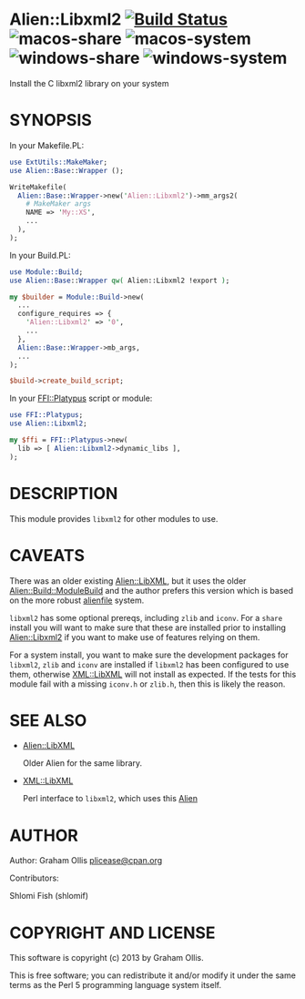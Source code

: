 # Alien::Libxml2 [![Build Status](https://api.travis-ci.com/PerlAlien/Alien-Libxml2.svg?branch=master)](https://travis-ci.com/github/PerlAlien/Alien-Libxml2) ![macos-share](https://github.com/PerlAlien/Alien-Libxml2/workflows/macos-share/badge.svg) ![macos-system](https://github.com/PerlAlien/Alien-Libxml2/workflows/macos-system/badge.svg) ![windows-share](https://github.com/PerlAlien/Alien-Libxml2/workflows/windows-share/badge.svg) ![windows-system](https://github.com/PerlAlien/Alien-Libxml2/workflows/windows-system/badge.svg)

Install the C libxml2 library on your system

# SYNOPSIS

In your Makefile.PL:

```perl
use ExtUtils::MakeMaker;
use Alien::Base::Wrapper ();

WriteMakefile(
  Alien::Base::Wrapper->new('Alien::Libxml2')->mm_args2(
    # MakeMaker args
    NAME => 'My::XS',
    ...
  ),
);
```

In your Build.PL:

```perl
use Module::Build;
use Alien::Base::Wrapper qw( Alien::Libxml2 !export );

my $builder = Module::Build->new(
  ...
  configure_requires => {
    'Alien::Libxml2' => '0',
    ...
  },
  Alien::Base::Wrapper->mb_args,
  ...
);

$build->create_build_script;
```

In your [FFI::Platypus](https://metacpan.org/pod/FFI::Platypus) script or module:

```perl
use FFI::Platypus;
use Alien::Libxml2;

my $ffi = FFI::Platypus->new(
  lib => [ Alien::Libxml2->dynamic_libs ],
);
```

# DESCRIPTION

This module provides `libxml2` for other modules to use.

# CAVEATS

There was an older existing [Alien::LibXML](https://metacpan.org/pod/Alien::LibXML), but it uses the older
[Alien::Build::ModuleBuild](https://metacpan.org/pod/Alien::Build::ModuleBuild) and the author prefers this version which
is based on the more robust [alienfile](https://metacpan.org/pod/alienfile) system.

`libxml2` has some optional prereqs, including `zlib` and `iconv`.
For a `share` install you will want to make sure that these are installed
prior to installing [Alien::Libxml2](https://metacpan.org/pod/Alien::Libxml2) if you want to make use of features
relying on them.

For a system install, you want to make sure the development packages for
`libxml2`, `zlib` and `iconv` are installed if `libxml2` has been
configured to use them, otherwise [XML::LibXML](https://metacpan.org/pod/XML::LibXML) will not install as
expected.  If the tests for this module fail with a missing `iconv.h`
or `zlib.h`, then this is likely the reason.

# SEE ALSO

- [Alien::LibXML](https://metacpan.org/pod/Alien::LibXML)

    Older Alien for the same library.

- [XML::LibXML](https://metacpan.org/pod/XML::LibXML)

    Perl interface to `libxml2`, which uses this [Alien](https://metacpan.org/pod/Alien)

# AUTHOR

Author: Graham Ollis <plicease@cpan.org>

Contributors:

Shlomi Fish (shlomif)

# COPYRIGHT AND LICENSE

This software is copyright (c) 2013 by Graham Ollis.

This is free software; you can redistribute it and/or modify it under
the same terms as the Perl 5 programming language system itself.
